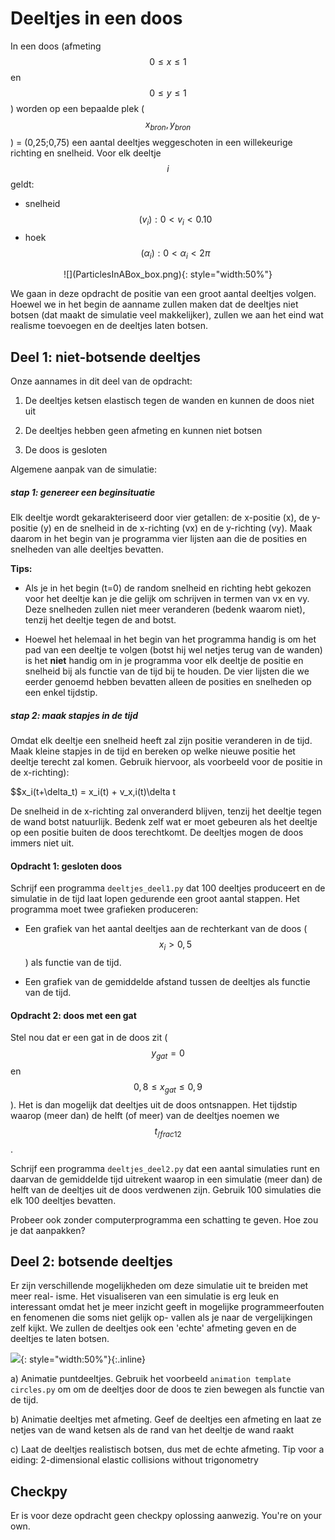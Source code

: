 # Deeltjes in een doos

In een doos (afmeting $$0 \leq x \leq 1$$ en $$0 \leq y \leq 1$$) worden op een bepaalde plek ($$x_{bron}, y_{bron}$$) = (0,25;0,75) een aantal deeltjes weggeschoten in een willekeurige richting en snelheid. Voor elk deeltje $$i$$ geldt:

   - snelheid $$(v_{i}): 0 < v_{i} < 0.10$$
   - hoek $$(\alpha_{i}): 0 < \alpha_{i} < 2\pi$$
   
<p align="center">
![](ParticlesInABox_box.png){: style="width:50%"}
</p>

We gaan in deze opdracht de positie van een groot aantal deeltjes volgen. Hoewel we in het begin de aanname zullen maken dat de deeltjes niet botsen (dat maakt de simulatie veel  makkelijker), zullen we aan het eind wat realisme toevoegen en de deeltjes laten botsen.

## Deel 1: niet-botsende deeltjes

Onze aannames in dit deel van de opdracht:

   1.  De deeltjes ketsen elastisch tegen de wanden en kunnen de doos niet uit

   2.  De deeltjes hebben geen afmeting en kunnen niet botsen

   3.  De doos is gesloten
   
Algemene aanpak van de simulatie:

##### stap 1: genereer een beginsituatie
  
  Elk deeltje wordt gekarakteriseerd door vier getallen: de x-positie (x), de y-positie (y) en de snelheid in de x-richting (vx) en de y-richting (vy). Maak daarom in het begin van je programma vier lijsten aan die de posities en snelheden van alle deeltjes bevatten.
  
**Tips:**

   - Als je in het begin (t=0) de random snelheid en richting hebt gekozen voor het deeltje kan je die gelijk om schrijven in termen van vx en vy. Deze snelheden zullen niet meer veranderen (bedenk waarom niet), tenzij het deeltje tegen de and botst.

   - Hoewel het helemaal in het begin van het programma handig is om het pad van een deeltje te volgen (botst hij wel netjes terug van de wanden) is het **niet** handig om in je programma voor elk deeltje de positie en snelheid bij als functie van de tijd bij te houden. De vier lijsten die we eerder genoemd hebben bevatten alleen de posities en snelheden op een enkel tijdstip. 

##### stap 2: maak stapjes in de tijd

Omdat elk deeltje een snelheid heeft zal zijn positie veranderen in de tijd. Maak kleine stapjes in de tijd en bereken op welke nieuwe positie het deeltje terecht zal komen. Gebruik hiervoor, als voorbeeld voor de positie in de x-richting): 

  $$x_i(t+\delta_t) = x_i(t) + v_x,i(t)\delta t  

De snelheid in de x-richting zal onveranderd blijven, tenzij het deeltje tegen de wand botst natuurlijk. Bedenk zelf wat er moet gebeuren als het deeltje op een positie buiten de doos terechtkomt. De deeltjes mogen de doos immers niet uit.


#### Opdracht 1: gesloten doos

Schrijf een programma `deeltjes_deel1.py` dat 100 deeltjes produceert en de simulatie in de tijd laat lopen gedurende een groot aantal stappen. Het programma moet twee grafieken produceren:
 
   - Een grafiek van het aantal deeltjes aan de rechterkant van de doos ($$x_i > 0,5$$) als functie van de tijd.

   - Een grafiek van de gemiddelde afstand tussen de deeltjes als functie van de tijd.

#### Opdracht 2: doos met een gat

Stel nou dat er een gat in de doos zit ($$y_{gat} = 0$$ en $$0,8 \leq x_{gat} \leq 0,9$$). Het is dan mogelijk dat deeltjes uit de doos ontsnappen. Het tijdstip waarop (meer dan) de helft (of meer) van de deeltjes noemen we $$t_{/frac{1}{2}}$$.

Schrijf een programma `deeltjes_deel2.py` dat een aantal simulaties runt en daarvan de  gemiddelde tijd uitrekent waarop in een simulatie (meer dan) de helft van de deeltjes uit de doos verdwenen zijn. Gebruik 100 simulaties die elk 100 deeltjes bevatten.

Probeer ook zonder computerprogramma een schatting te geven. Hoe zou je dat aanpakken?

## Deel 2: botsende deeltjes

Er zijn verschillende mogelijkheden om deze simulatie uit te breiden met meer real-
isme. Het visualiseren van een simulatie is erg leuk en interessant omdat het je meer
inzicht geeft in mogelijke programmeerfouten en fenomenen die soms niet gelijk op-
vallen als je naar de vergelijkingen zelf kijkt. We zullen de deeltjes ook een 'echte'
afmeting geven en de deeltjes te laten botsen.

![](collidingballs_4.gif){: style="width:50%"}{:.inline}

a) Animatie puntdeeltjes. Gebruik het voorbeeld `animation template circles.py` om
om de deeltjes door de doos te zien bewegen als functie van de tijd.

b) Animatie deeltjes met afmeting. Geef de deeltjes een afmeting en laat ze netjes
van de wand ketsen als de rand van het deeltje de wand raakt

c) Laat de deeltjes realistisch botsen, dus met de echte afmeting.
Tip voor a
eiding: 2-dimensional elastic collisions without trigonometry





## Checkpy

Er is voor deze opdracht geen checkpy oplossing aanwezig. You're on your own.
